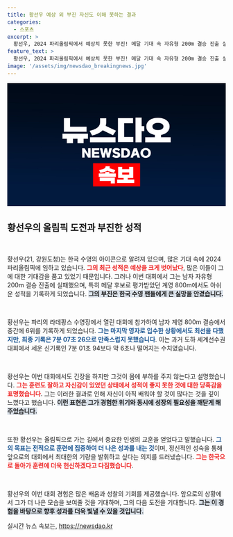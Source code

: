 ```yaml
---
title: 황선우 예상 외 부진 자신도 이해 못하는 결과
categories:
  - 스포츠
excerpt: >
  황선우, 2024 파리올림픽에서 예상치 못한 부진! 메달 기대 속 자유형 200m 결승 진출 실패와 계영 800m 6위로 충격에 빠진 그는 심란하다며 다시 훈련에 집중할 것을 다짐했다.
feature_text: >
  황선우, 2024 파리올림픽에서 예상치 못한 부진! 메달 기대 속 자유형 200m 결승 진출 실패와 계영 800m 6위로 충격에 빠진 그는 심란하다며 다시 훈련에 집중할 것을 다짐했다.
image: '/assets/img/newsdao_breakingnews.jpg'
---
```


<p><img src="/assets/img/newsdao_breakingnews.jpg" alt="implanttips 속보" /></p>

<h2 data-ke-size="size26">황선우의 올림픽 도전과 부진한 성적</h2>

<p data-ke-size="size16">&nbsp;</p>

<p>황선우(21, 강원도청)는 한국 수영의 아이콘으로 알려져 있으며, 많은 기대 속에 2024 파리올림픽에 임하고 있습니다. <b><span style="color: #ee2323;">그의 최근 성적은 예상을 크게 벗어났다</span></b>, 많은 이들이 그에 대한 기대감을 품고 있었기 때문입니다. 그러나 이번 대회에서 그는 남자 자유형 200m 결승 진출에 실패했으며, 특히 메달 후보로 평가받았던 계영 800m에서도 아쉬운 성적을 기록하게 되었습니다. <b><span style="background-color: #21538527;">그의 부진은 한국 수영 팬들에게 큰 실망을 안겼습니다.</span></b></p>

<p data-ke-size="size16">&nbsp;</p>

<p>황선우는 파리의 라데팡스 수영장에서 열린 대회에 참가하여 남자 계영 800m 결승에서 중간에 6위를 기록하게 되었습니다. <b><span style="color: #1a5490;">그는 마지막 영자로 입수한 상황에서도 최선을 다했지만, 최종 기록은 7분 07초 26으로 만족스럽지 못했습니다</span></b>. 이는 과거 도하 세계선수권대회에서 세운 신기록인 7분 01초 94보다 약 6초나 떨어지는 수치였습니다.</p>

<p data-ke-size="size16">&nbsp;</p>

<p>황선우는 이번 대회에서도 긴장을 하지만 그것이 몸에 부하를 주지 않는다고 설명했습니다. <b><span style="color: #ee2323;">그는 훈련도 잘하고 자신감이 있었던 상태에서 성적이 좋지 못한 것에 대한 당혹감을 표명했습니다</span></b>. 그는 이러한 결과로 인해 자신이 아직 배워야 할 것이 많다는 것을 깊이 느꼈다고 했습니다. <b><span style="background-color: #21538527;">이런 표현은 그가 경험한 위기와 동시에 성장의 필요성을 깨닫게 해주었습니다.</span></b></p>

<p data-ke-size="size16">&nbsp;</p>

<p>또한 황선우는 올림픽으로 가는 길에서 중요한 인생의 교훈을 얻었다고 말했습니다. <b><span style="color: #1a5490;">그의 목표는 전적으로 훈련에 집중하여 더 나은 성과를 내는 것</span></b>이며, 정신적인 성숙을 통해 앞으로의 대회에서 최대한의 기량을 발휘하고 싶다는 의지를 드러냈습니다. <b><span style="color: #ee2323;">그는 한국으로 돌아가 훈련에 더욱 헌신하겠다고 다짐했습니다</span></b>.</p>

<p data-ke-size="size16">&nbsp;</p>

<p>황선우의 이번 대회 경험은 많은 배움과 성찰의 기회를 제공했습니다. 앞으로의 상황에서 그가 더 나은 모습을 보여줄 것을 기대하며, 그의 다음 도전을 기대합니다. <b><span style="background-color: #21538527;">그는 이 경험을 바탕으로 향후 성과를 더욱 빛낼 수 있을 것입니다.</span></b></p>
실시간 뉴스 속보는, <a href="https://newsdao.kr" rel="dofollow">https://newsdao.kr</a>



